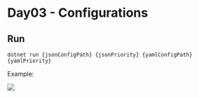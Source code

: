 # Day03 - Configurations
## Run
```dotnet run {jsonConfigPath} {jsonPriority} {yamlConfigPath} {yamlPriority}```

Example:

![](img/d03_example.jpg)
